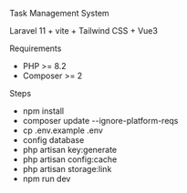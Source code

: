 Task Management System

Laravel 11 + vite + Tailwind CSS + Vue3

Requirements

- PHP >= 8.2
- Composer >= 2

Steps
- npm install
- composer update --ignore-platform-reqs
- cp .env.example .env
- config database
- php artisan key:generate
- php artisan config:cache
- php artisan storage:link
- npm run dev

